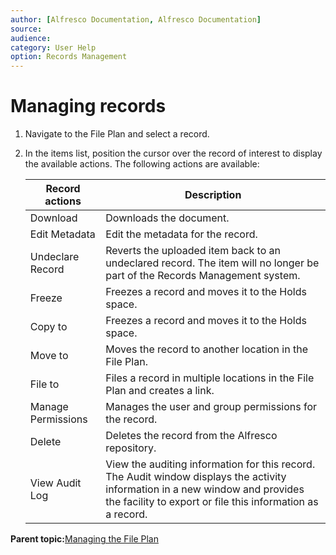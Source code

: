 ```yaml
---
author: [Alfresco Documentation, Alfresco Documentation]
source: 
audience: 
category: User Help
option: Records Management
---
```


# Managing records

1.  Navigate to the File Plan and select a record.

2.  In the items list, position the cursor over the record of interest to display the available actions. The following actions are available:

    |Record actions|Description|
    |--------------|-----------|
    |Download|Downloads the document.|
    |Edit Metadata|Edit the metadata for the record.|
    |Undeclare Record|Reverts the uploaded item back to an undeclared record. The item will no longer be part of the Records Management system.|
    |Freeze|Freezes a record and moves it to the Holds space.|
    |Copy to|Freezes a record and moves it to the Holds space.|
    |Move to|Moves the record to another location in the File Plan.|
    |File to|Files a record in multiple locations in the File Plan and creates a link.|
    |Manage Permissions|Manages the user and group permissions for the record.|
    |Delete|Deletes the record from the Alfresco repository.|
    |View Audit Log|View the auditing information for this record. The Audit window displays the activity information in a new window and provides the facility to export or file this information as a record.|


**Parent topic:**[Managing the File Plan](../concepts/rm-fileplan-manage.md)

